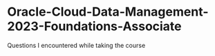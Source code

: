 # Oracle-Cloud-Data-Management-2023-Foundations-Associate
Questions I encountered while taking the course
